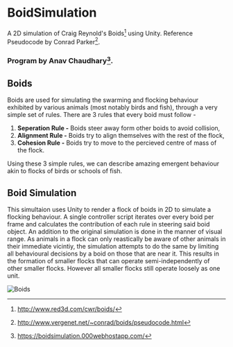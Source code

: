 # BoidSimulation
A 2D simulation of Craig Reynold's Boids[^1] using Unity.
Reference Pseudocode by Conrad Parker[^2].
### Program by Anav Chaudhary[^3].

## Boids
Boids are used for simulating the swarming and flocking behaviour exhibited by various animals (most notably birds and fish), through a very simple set of rules.
There are 3 rules that every boid must follow - 
1. **Seperation Rule -** Boids steer away form other boids to avoid collision,
2. **Alignment Rule -** Boids try to align themselves with the rest of the flock,
3. **Cohesion Rule -** Boids try to move to the percieved centre of mass of the flock.

Using these 3 simple rules, we can describe amazing emergent behaviour akin to flocks of birds or schools of fish.

## Boid Simulation
This simultaion uses Unity to render a flock of boids in 2D to simulate a flocking behaviour. A single controller script iterates over every boid per frame and calculates the contribution of each rule in steering said boid object. An addition to the original simulation is done in the manner of visual range. As animals in a flock can only reastically be aware of other animals in their immediate vicintiy, the simulation attempts to do the same by limiting all behavioural decisions by a boid on those that are near it. This results in the formation of smaller flocks that can operate semi-independently of other smaller flocks. However all smaller flocks still operate loosely as one unit. 

![Boids](https://imgur.com/3sVupCb.gif)

[^1]: http://www.red3d.com/cwr/boids/
[^2]: http://www.vergenet.net/~conrad/boids/pseudocode.html
[^3]: https://boidsimulation.000webhostapp.com/

